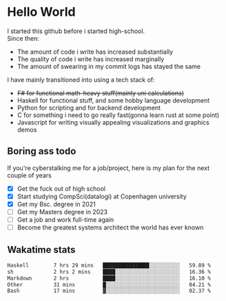 # Hello World

I started this github before i started high-school.  
Since then:
- The amount of code i write has increased substantially
- The quality of code i write has increased marginally
- The amount of swearing in my commit logs has stayed the same

I have mainly transitioned into using a tech stack of:
- ~~F# for functional math-heavy stuff(mainly uni calculations)~~
- Haskell for functional stuff, and some hobby language development
- Python for scripting and for backend development
- C for something i need to go really fast(gonna learn rust at some point)
- Javascript for writing visually appealing visualizations and graphics demos

## Boring ass todo
If you're cyberstalking me for a job/project, here is my plan for the next couple of years
- [x] Get the fuck out of high school
- [x] Start studying CompSci(datalogi) at Copenhagen university
- [x] Get my Bsc. degree in 2021
- [ ] Get my Masters degree in 2023
- [ ] Get a job and work full-time again
- [ ] Become the greatest systems architect the world has ever known

## Wakatime stats
<!--START_SECTION:waka-->

```txt
Haskell        7 hrs 29 mins   ███████████████░░░░░░░░░░   59.89 %
sh             2 hrs 2 mins    ████░░░░░░░░░░░░░░░░░░░░░   16.36 %
Markdown       2 hrs           ████░░░░░░░░░░░░░░░░░░░░░   16.10 %
Other          31 mins         █░░░░░░░░░░░░░░░░░░░░░░░░   04.21 %
Bash           17 mins         ▓░░░░░░░░░░░░░░░░░░░░░░░░   02.37 %
```

<!--END_SECTION:waka-->
